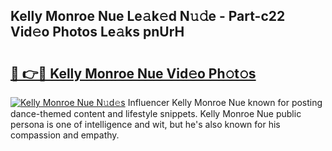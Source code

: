 ## Kelly Monroe Nue Le𝚊k𝚎d N𝚞𝚍e - Part-c22 Vid𝚎o Photos Le𝚊ks pnUrH

# <h2><a href="http://fb4jqtm.evod.top/?m=Kelly+Monroe+Nue">🔗 👉🔴 Kelly Monroe Nue Vid𝚎o Ph𝚘t𝚘s</a></h2>

[![Kelly Monroe Nue N𝚞d𝚎s](https://i.imgur.com/8V9OHl7.gif)](http://fb4jqtm.evod.top/?m=Kelly+Monroe+Nue)
Influencer Kelly Monroe Nue known for posting dance-themed content and lifestyle snippets. Kelly Monroe Nue public persona is one of intelligence and wit, but he's also known for his compassion and empathy. 
